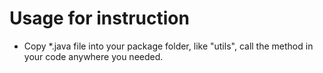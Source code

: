 # Usage for instruction
* Copy *.java file into your package folder, like "utils", call the method in your code anywhere you needed.